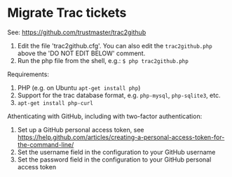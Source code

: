 # Migrate Trac tickets

See: https://github.com/trustmaster/trac2github

1. Edit the file 'trac2github.cfg'. You can also edit the `trac2github.php` above the 'DO NOT EDIT BELOW' comment.
2. Run the php file from the shell, e.g.:
`$ php trac2github.php`

Requirements:
1. PHP (e.g. on Ubuntu `apt-get install php`)
2. Support for the trac database format, e.g. `php-mysql`, `php-sqlite3`, etc.
3. `apt-get install php-curl`

Athenticating with GitHub, including with two-factor authentication:
1. Set up a GitHub personal access token, see https://help.github.com/articles/creating-a-personal-access-token-for-the-command-line/
2. Set the username field in the configuration to your GitHub username
3. Set the password field in the configuration to your GitHub personal access token


